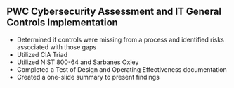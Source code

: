 ## PWC Cybersecurity Assessment and IT General Controls Implementation 
- Determined if controls were missing from a process and identified risks associated with those gaps
- Utilized CIA Triad
- Utilized NIST 800-64 and Sarbanes Oxley 
- Completed a Test of Design and Operating Effectiveness documentation
- Created a one-slide summary to present findings
